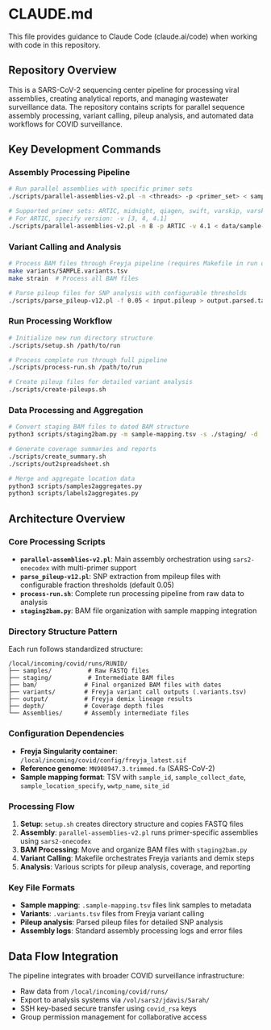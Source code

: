 # CLAUDE.md

This file provides guidance to Claude Code (claude.ai/code) when working with code in this repository.

## Repository Overview

This is a SARS-CoV-2 sequencing center pipeline for processing viral assemblies, creating analytical reports, and managing wastewater surveillance data. The repository contains scripts for parallel sequence assembly processing, variant calling, pileup analysis, and automated data workflows for COVID surveillance.

## Key Development Commands

### Assembly Processing Pipeline
```bash
# Run parallel assemblies with specific primer sets
./scripts/parallel-assemblies-v2.pl -n <threads> -p <primer_set> < sample_mapping.tsv

# Supported primer sets: ARTIC, midnight, qiagen, swift, varskip, varskip-long
# For ARTIC, specify version: -v [3, 4, 4.1]
./scripts/parallel-assemblies-v2.pl -n 8 -p ARTIC -v 4.1 < data/sample-mapping.tsv
```

### Variant Calling and Analysis
```bash
# Process BAM files through Freyja pipeline (requires Makefile in run directory)
make variants/SAMPLE.variants.tsv
make strain  # Process all BAM files

# Parse pileup files for SNP analysis with configurable thresholds
./scripts/parse_pileup-v12.pl -f 0.05 < input.pileup > output.parsed.tab
```

### Run Processing Workflow
```bash
# Initialize new run directory structure
./scripts/setup.sh /path/to/run

# Process complete run through full pipeline
./scripts/process-run.sh /path/to/run

# Create pileup files for detailed variant analysis
./scripts/create-pileups.sh
```

### Data Processing and Aggregation
```bash
# Convert staging BAM files to dated BAM structure
python3 scripts/staging2bam.py -m sample-mapping.tsv -s ./staging/ -d ./bam/

# Generate coverage summaries and reports
./scripts/create_summary.sh
./scripts/out2spreadsheet.sh

# Merge and aggregate location data
python3 scripts/samples2aggregates.py
python3 scripts/labels2aggregates.py
```

## Architecture Overview

### Core Processing Scripts
- **`parallel-assemblies-v2.pl`**: Main assembly orchestration using `sars2-onecodex` with multi-primer support
- **`parse_pileup-v12.pl`**: SNP extraction from mpileup files with configurable fraction thresholds (default 0.05)
- **`process-run.sh`**: Complete run processing pipeline from raw data to analysis
- **`staging2bam.py`**: BAM file organization with sample mapping integration

### Directory Structure Pattern
Each run follows standardized structure:
```
/local/incoming/covid/runs/RUNID/
├── samples/          # Raw FASTQ files
├── staging/          # Intermediate BAM files  
├── bam/             # Final organized BAM files with dates
├── variants/        # Freyja variant call outputs (.variants.tsv)
├── output/          # Freyja demix lineage results
├── depth/           # Coverage depth files
└── Assemblies/      # Assembly intermediate files
```

### Configuration Dependencies
- **Freyja Singularity container**: `/local/incoming/covid/config/freyja_latest.sif`
- **Reference genome**: `MN908947.3.trimmed.fa` (SARS-CoV-2)
- **Sample mapping format**: TSV with `sample_id`, `sample_collect_date`, `sample_location_specify`, `wwtp_name`, `site_id`

### Processing Flow
1. **Setup**: `setup.sh` creates directory structure and copies FASTQ files
2. **Assembly**: `parallel-assemblies-v2.pl` runs primer-specific assemblies using `sars2-onecodex`
3. **BAM Processing**: Move and organize BAM files with `staging2bam.py`
4. **Variant Calling**: Makefile orchestrates Freyja variants and demix steps
5. **Analysis**: Various scripts for pileup analysis, coverage, and reporting

### Key File Formats
- **Sample mapping**: `.sample-mapping.tsv` files link samples to metadata
- **Variants**: `.variants.tsv` files from Freyja variant calling
- **Pileup analysis**: Parsed pileup files for detailed SNP analysis
- **Assembly logs**: Standard assembly processing logs and error files

## Data Flow Integration

The pipeline integrates with broader COVID surveillance infrastructure:
- Raw data from `/local/incoming/covid/runs/`
- Export to analysis systems via `/vol/sars2/jdavis/Sarah/`
- SSH key-based secure transfer using `covid_rsa` keys
- Group permission management for collaborative access